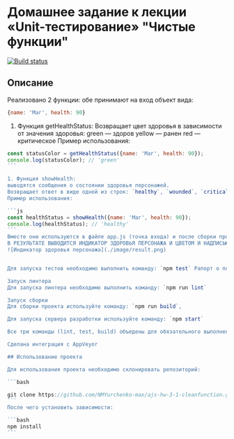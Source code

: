 # Домашнее задание к лекции «Unit-тестирование» "Чистые функции"

[![Build status](https://ci.appveyor.com/api/projects/status/iw78vc2cfqwpjgp5?svg=true)](https://ci.appveyor.com/project/NMYurchenko-max/ajs-hw-3-1-cleanfunction)

## Описание

Реализовано 2 функции:
обе принимают на вход объект вида:

```javascript
{name: 'Маг', health: 90}
```

1. Функция getHealthStatus:
Возвращает цвет здоровья в зависимости от значения здоровья:
green — здоров
yellow — ранен
red — критическое
Пример использования:

````js
const statusColor = getHealthStatus({name: 'Маг', health: 90});
console.log(statusColor); // 'green'
```

1. Функция showHealth:
выводятся сообщения о состоянии здоровья персонажей.
Возвращает ответ в виде одной из строк: `healthy`, `wounded`, `critical`.
Пример использования:

```js
const healthStatus = showHealth({name: 'Маг', health: 90});
console.log(healthStatus); // 'healthy'
```
Вместе они используются в файле app.js (точка входа) и после сборки проекта (bundle.js) выполняются в файле index.html
В РЕЗУЛЬТАТЕ ВЫВОДИТСЯ ИНДИКАТОР ЗДОРОВЬЯ ПЕРСОНАЖА И ЦВЕТОМ И НАДПИСЬЮ НАГЛЯДНО.
![Индикатор здоровья персонажа](./image/result.png)


Для запуска тестов необходимо выполнить команду: `npm test` Рапорт о покрытии тестами выводится в консоль.

Запуск линтера
Для запуска линтера необходимо выполнить команду: `npm run lint`

Запуск сборки
Для сборки проекта используйте команду: `npm run build`,

Для запуска сервера разработки используйте команду: `npm start`

Все три команды (lint, test, build) объедены для обязательного выполнения перед каждым коммитом в git.

Сделана интеграция с AppVeyor

## Использование проекта

Для использования проекта необходимо склонировать репозиторий:

```bash

git clone https://github.com/NMYurchenko-max/ajs-hw-3-1-cleanfunction.git
```
После чего установить зависимости:

```bash
npm install
```
